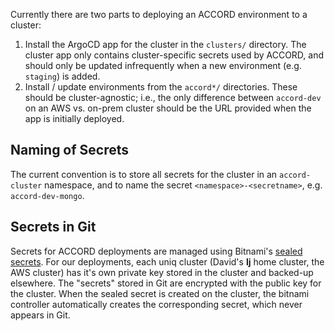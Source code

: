 Currently there are two parts to deploying an ACCORD environment to a cluster:

1. Install the ArgoCD app for the cluster in the `clusters/` directory. The cluster app only contains cluster-specific secrets used by ACCORD, and should only be updated infrequently when a new environment (e.g. `staging`) is added.
2. Install / update environments from the `accord*/` directories. These should be cluster-agnostic; i.e., the only difference between `accord-dev` on an AWS vs. on-prem cluster should be the URL provided when the app is initially deployed.

## Naming of Secrets

The current convention is to store all secrets for the cluster in an `accord-cluster` namespace, and to name the secret `<namespace>-<secretname>`, e.g. `accord-dev-mongo`.

## Secrets in Git

Secrets for ACCORD deployments are managed using Bitnami's [sealed secrets](https://github.com/bitnami-labs/sealed-secrets). For our deployments, each uniq cluster (David's **lj** home cluster, the AWS cluster) has it's own private key stored in the cluster and backed-up elsewhere. The "secrets" stored in Git are encrypted with the public key for the cluster. When the sealed secret is created on the cluster, the bitnami controller automatically creates the corresponding secret, which never appears in Git.
